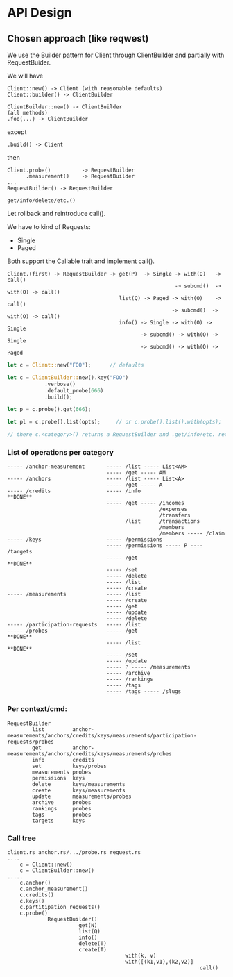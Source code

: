 # API Design

## Chosen approach (like reqwest)

We use the Builder pattern for Client through ClientBuilder and partially with RequestBuider.

We will have

    Client::new() -> Client (with reasonable defaults)
    Client::builder() -> ClientBuilder

    ClientBuilder::new() -> ClientBuilder
    (all methods)
    .foo(...) -> ClientBuilder

except

    .build() -> Client

then

    Client.probe()          -> RequestBuilder
          .measurement()    -> RequestBuilder
    ...
    RequestBuilder() -> RequestBuilder

    get/info/delete/etc.() 

Let rollback and reintroduce call().

We have to kind of Requests:

- Single
- Paged

Both support the Callable trait and implement call().

    Client.(first) -> RequestBuilder -> get(P)  -> Single -> with(O)   -> call()
                                                          -> subcmd()  -> with(O) -> call()
                                        list(Q) -> Paged -> with(O)    -> call()
                                                         -> subcmd()  -> with(O) -> call()
                                        info() -> Single -> with(O) -> Single
                                               -> subcmd() -> with(O) -> Single
                                               -> subcmd() -> with(O) -> Paged

```rs
let c = Client::new("FOO");      // defaults

let c = ClientBuilder::new().key("FOO")
            .verbose()
            .default_probe(666)
            .build();

let p = c.probe().get(666);

let pl = c.probe().list(opts);     // or c.probe().list().with(opts);

// there c.<category>() returns a RequestBuilder and .get/info/etc. returns a Response.
```

### List of operations per category

    ----- /anchor-measurement       ----- /list ----- List<AM>
                                    ----- /get ----- AM
    ----- /anchors                  ----- /list ----- List<A>
                                    ----- /get ----- A
    ----- /credits                  ----- /info                                             **DONE**
                                    ----- /get ----- /incomes
                                                     /expenses
                                                     /transfers
                                          /list      /transactions
                                                     /members
                                                     /members ----- /claim
    ----- /keys                     ----- /permissions
                                    ----- /permissions ----- P ---- /targets
                                    ----- /get                                              **DONE**
                                    ----- /set
                                    ----- /delete
                                    ----- /list
                                    ----- /create
    ----- /measurements             ----- /list
                                    ----- /create
                                    ----- /get
                                    ----- /update
                                    ----- /delete
    ----- /participation-requests   ----- /list
    ----- /probes                   ----- /get                                              **DONE**
                                    ----- /list                                             **DONE**
                                    ----- /set
                                    ----- /update
                                    ----- P ----- /measurements
                                    ----- /archive
                                    ----- /rankings
                                    ----- /tags
                                    ----- /tags ----- /slugs

### Per context/cmd:

    RequestBuilder
            list         anchor-measurements/anchors/credits/keys/measurements/participation-requests/probes
            get          anchor-measurements/anchors/credits/keys/measurements/probes
            info         credits
            set          keys/probes
            measurements probes
            permissions  keys
            delete       keys/measurements            
            create       keys/measurements
            update       measurements/probes
            archive      probes
            rankings     probes
            tags         probes
            targets      keys

### Call tree

    client.rs anchor.rs/.../probe.rs request.rs
    ....
        c = Client::new()
        c = ClientBuilder::new()
    .....
        c.anchor()
        c.anchor_measurement()
        c.credits()
        c.keys()
        c.partitipation_requests()
        c.probe()
                 RequestBuilder()
                           get(N)
                           list(Q)
                           info()
                           delete(T)
                           create(T)
                                          with(k, v)
                                          with([(k1,v1),(k2,v2)]
                                                                  call()
        